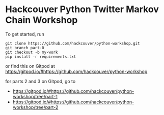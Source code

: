 # Hackcouver Python Twitter Markov Chain Workshop

To get started, run
```
git clone https://github.com/hackcouver/python-workshop.git 
git branch part-0
git checkout -b my-work
pip install -r requirements.txt 
```

or find this on Gitpod at https://gitpod.io/#https://github.com/hackcouver/python-workshop

for parts 2 and 3 on Gitpod, go to
* https://gitpod.io/#https://github.com/hackcouver/python-workshop/tree/part-1
* https://gitpod.io/#https://github.com/hackcouver/python-workshop/tree/part-2
